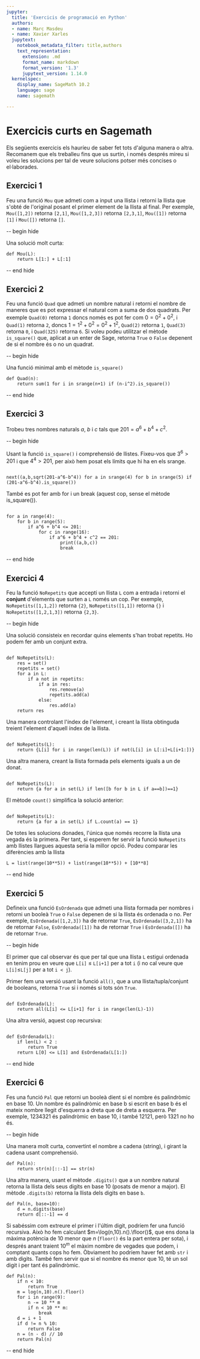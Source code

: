 ```yaml
---
jupyter:
  title: 'Exercicis de programació en Python'
  authors:
  - name: Marc Masdeu
  - name: Xavier Xarles
  jupytext:
    notebook_metadata_filter: title,authors
    text_representation:
      extension: .md
      format_name: markdown
      format_version: '1.3'
      jupytext_version: 1.14.0
  kernelspec:
    display_name: SageMath 10.2
    language: sage
    name: sagemath

---
```


# Exercicis curts en Sagemath

Els següents exercicis els hauríeu de saber fet tots d'alguna manera o altra. Recomanem que els treballeu fins que us surtin, i només després mireu si voleu les solucions per tal de veure solucions potser més concises o el·laborades. 


## Exercici 1


Feu una funció `Mou` que admeti com a input una llista i retorni la llista que s'obté de l'original posant el primer element de la llista al final. Per exemple, `Mou([1,2])` retorna `[2,1]`, `Mou([1,2,3])` retorna `[2,3,1]`, `Mou([1])` retorna `[1]` i `Mou([])` retorna `[]`.


-- begin hide

Una solució molt curta:

```sage
def Mou(L):
    return L[1:] + L[:1]
```

-- end hide

## Exercici 2

Feu una funció `Quad` que admeti un nombre natural i retorni el nombre de maneres que es pot expressar el natural com a suma de dos quadrats. Per exemple `Quad(0)` retorna `1` doncs només es pot fer com $0=0^2 + 0^2$, i `Quad(1)` retorna `2`, doncs $1=1^2+0^2=0^2+1^2$, `Quad(2)` retorna `1`, `Quad(3)` retorna `0`, i `Quad(325)` retorna `6`.  Si voleu podeu utilitzar el mètode `is_square()` que, aplicat a un enter de Sage, retorna `True` o `False` depenent de si el nombre és o no un quadrat. 

-- begin hide

Una funció minimal amb el mètode `is_square()`

```sage
def Quad(n): 
    return sum(1 for i in srange(n+1) if (n-i^2).is_square())

```

-- end hide

## Exercici 3

Trobeu tres nombres naturals $a$, $b$ i $c$ tals que $201 = a^6 + b^4 + c^2$.

-- begin hide

Usant la funció `is_square()` i comprehensió de llistes. Fixeu-vos que $3^6>201$ i que $4^4>201$, per això hem posat els límits que hi ha en els srange.  

```sage

next((a,b,sqrt(201-a^6-b^4)) for a in srange(4) for b in srange(5) if (201-a^6-b^4).is_square())

```
També es pot fer amb for i un break (aquest cop, sense el mètode is_square()). 

```sage

for a in range(4):
    for b in range(5):
        if a^6 + b^4 <= 201: 
            for c in range(16):
                if a^6 + b^4 + c^2 == 201:
                    print((a,b,c))
                    break

```


-- end hide

## Exercici 4

Feu la funció `NoRepetits` que accepti un llista `L` com a entrada i retorni el **conjunt** d'elements que surten a `L` només un cop. Per exemple, `NoRepetits([1,1,2])` retorna `{2}`, `NoRepetits([1,1])` retorna `{}` i `NoRepetits([1,2,1,3])` retorna `{2,3}`. 

-- begin hide

Una solució consisteix en recordar quins elements s'han trobat repetits. Ho podem fer amb un conjunt extra.
```sage

def NoRepetits(L):
    res = set()
    repetits = set()
    for a in L:
        if a not in repetits:
            if a in res:
                res.remove(a)
                repetits.add(a)
            else:
                res.add(a)
    return res

```

Una manera controlant l'índex de l'element, i creant la llista obtinguda treient l'element d'aquell índex de la llista. 

```sage

def NoRepetits(L): 
    return {L[i] for i in range(len(L)) if not(L[i] in L[:i]+L[i+1:])}
```

Una altra manera, creant la llista formada pels elements iguals a un de donat. 

```sage

def NoRepetits(L): 
    return {a for a in set(L) if len([b for b in L if a==b])==1} 

```

El mètode `count()` simplifica la solució anterior:

```sage

def NoRepetits(L): 
    return {a for a in set(L) if L.count(a) == 1}

```

De totes les solucions donades, l'única que només recorre la llista una vegada
és la primera. Per tant, si esperem fer servir la funció `NoRepetits` amb llistes
llargues aquesta seria la millor opció. Podeu comparar les diferències amb la llista

```sage
L = list(range(10**5)) + list(range(10**5)) + [10**8]
```

-- end hide

## Exercici 5

Defineix una funció `EsOrdenada` que admeti una llista formada per nombres i retorni un booleà `True` o `False` depenen de si la llista és ordenada o no. Per exemple, `EsOrdenada([1,2,3])` ha de retornar `True`, `EsOrdenada([3,2,1])` ha de retornar `False`, `EsOrdenada([1])` ha de retornar `True` i `EsOrdenada([])` ha de retornar `True`.

-- begin hide

El primer que cal observar és que per tal que una llista `L` estigui ordenada en tenim prou en veure que `L[i]` $\le$ `L[i+1]` per a tot `i` (i no cal veure que `L[i]`$\le$`L[j]` per a tot `i < j`). 

Primer fem una versió usant la funció `all()`, que a una llista/tupla/conjunt de booleans, retorna `True` si i només si tots són `True`. 

```sage

def EsOrdenada(L): 
    return all(L[i] <= L[i+1] for i in range(len(L)-1))
```

Una altra versió, aquest cop recursiva:

```sage

def EsOrdenada(L):
    if len(L) < 2 :
        return True
    return L[0] <= L[1] and EsOrdenada(L[1:])
```

-- end hide

## Exercici 6

Fes una funció `Pal` que retorni un booleà dient si el nombre és palindròmic en base 10. Un nombre és palindròmic en base b si escrit en base b és el mateix nombre llegit d'esquerra a dreta que de dreta a esquerra. Per exemple, 1234321 és palindròmic en base 10, i també 12121, però 1321 no ho és. 

-- begin hide

Una manera molt curta, convertint el nombre a cadena (string), i girant la cadena usant comprehensió. 

```sage
def Pal(n): 
    return str(n)[::-1] == str(n)
```

Una altra manera, usant el mètode `.digits()` que a un nombre natural retorna la llista dels seus digits en base 10 (posats de menor a major). El mètode `.digits(b)` retorna la llista dels digits en base `b`. 

```sage
def Pal(n, base=10):
    d = n.digits(base)
    return d[::-1] == d
```


Si sabéssim com extreure el primer i l'últim digit, podríem fer una funció recursiva. Això ho fem calculant $m=\log(n,10).n().\floor()$, que ens dona la màxima potència de 10 menor que $n$ (`floor()` és la part entera per sota), i després anant traient $10^m$ el màxim nombre de vegades que podem, i comptant quants cops ho fem. Òbviament ho podríem haver fet amb `str` i amb digits. També fem servir que si el nombre és menor que 10, té un sol digit i per tant és palindròmic.


```sage
def Pal(n): 
    if n < 10:
        return True
    m = log(n,10).n().floor()
    for i in range(9):
        n -= 10 ** m
        if n < 10 ** m:
            break
    d = i + 1
    if d != n % 10:
        return False
    n = (n - d) // 10 
    return Pal(n)

```

-- end hide

